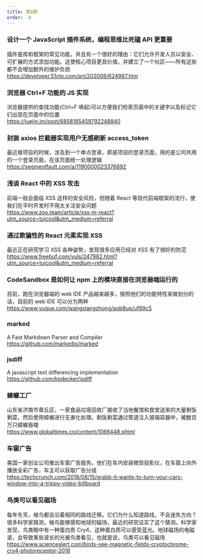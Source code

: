 ```yaml
---
title: 第8期
order: -8
---
```


### 设计一个 JavaScript 插件系统，编程思维比死磕 API 更重要

插件是库和框架的常见功能，并且有一个很好的理由：它们允许开发人员以安全、可扩展的方式添加功能。这使核心项目更具价值，并建立了一个社区——所有这些都不会增加额外的维护负担  
https://developer.51cto.com/art/202008/624987.htm

### 浏览器 Ctrl+F 功能的 JS 实现

浏览器提供的查找功能(Ctrl+F 唤起)可以方便我们检索页面中的关键字以及标记它们出现在页面中的位置  
https://juejin.im/post/6858165459792248840

### 封装 axios 拦截器实现用户无感刷新 access_token

最近做项目的时候，涉及到一个单点登录，即是项目的登录页面，用的是公司共用的一个登录页面，在该页面统一处理逻辑  
https://segmentfault.com/a/1190000023376892

### 浅谈 React 中的 XSS 攻击

前端一般会面临 XSS 这样的安全风险，但随着 React 等现代前端框架的流行，使我们在平时开发时不用太关注安全问题  
https://www.zoo.team/article/xss-in-react?utm_source=tuicool&utm_medium=referral

### 通过欺骗性的 React 元素实现 XSS

最近正在研究学习 XSS 各种姿势，发现很多应用已经对 XSS 有了很好的防范  
https://www.freebuf.com/vuls/247982.html?utm_source=tuicool&utm_medium=referral

### CodeSandbox 是如何让 npm 上的模块直接在浏览器端运行的

目前，跑在浏览器端的 web IDE 产品越来越多，按照他们的功能特性来做划分的话，目前的 web IDE 可以分为两种  
https://www.yuque.com/wangxiangzhong/aob8up/uf99c5

### marked

A Fast Markdown Parser and Compiler  
https://github.com/markedjs/marked

### jsdiff

A javascript text differencing implementation  
https://github.com/kpdecker/jsdiff

### 蟑螂工厂

山东省济南市章丘区，一家食品垃圾回收厂接收了当地餐馆和食堂送来的大量剩饭剩菜，然后使用蟑螂进行无害化处理。剩饭剩菜通过管道注入玻璃容器中，被数百万只蟑螂吞噬  
https://www.globaltimes.cn/content/1066448.shtml

### 车窗广告

美国一家创业公司推出车窗广告服务。他们在车内安装微型投影仪，在车窗上向外播放全彩广告，车主可以获取广告分成  
https://techcrunch.com/2018/08/15/grabb-it-wants-to-turn-your-cars-window-into-a-trippy-video-billboard

### 鸟类可以看见磁场

每年冬天，候鸟都会沿着相同的路线迁移。它们为什么知道路线，不会迷失方向？很多科学家猜测，候鸟能够感知地球的磁场，最近的研究证实了这个猜测。科学家发现，鸟类眼中有一种蛋白质 Cry4，这种蛋白质可以感受蓝光。地球磁场的电磁波，会导致某些波长的光被鸟类看见，也就是说，鸟类可以看见磁场  
https://www.sciencealert.com/birds-see-magnetic-fields-cryptochrome-cry4-photoreceptor-2018
